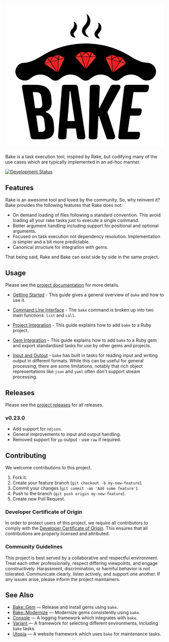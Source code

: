 # ![Bake](logo.svg)

Bake is a task execution tool, inspired by Rake, but codifying many of the use cases which are typically implemented in an ad-hoc manner.

[![Development Status](https://github.com/ioquatix/bake/workflows/Test/badge.svg)](https://github.com/ioquatix/bake/actions?workflow=Test)

## Features

Rake is an awesome tool and loved by the community. So, why reinvent it? Bake provides the following features that Rake does not:

  - On demand loading of files following a standard convention. This avoid loading all your rake tasks just to execute a single command.
  - Better argument handling including support for positional and optional arguments.
  - Focused on task execution not dependency resolution. Implementation is simpler and a bit more predictable.
  - Canonical structure for integration with gems.

That being said, Rake and Bake can exist side by side in the same project.

## Usage

Please see the [project documentation](https://ioquatix.github.io/bake/) for more details.

  - [Getting Started](https://ioquatix.github.io/bake/guides/getting-started/index) - This guide gives a general overview of `bake` and how to use it.

  - [Command Line Interface](https://ioquatix.github.io/bake/guides/command-line-interface/index) - The `bake` command is broken up into two main functions: `list` and `call`.

  - [Project Integration](https://ioquatix.github.io/bake/guides/project-integration/index) - This guide explains how to add `bake` to a Ruby project.

  - [Gem Integration](https://ioquatix.github.io/bake/guides/gem-integration/index) - This guide explains how to add `bake` to a Ruby gem and export standardised tasks for use by other gems and projects.

  - [Input and Output](https://ioquatix.github.io/bake/guides/input-and-output/index) - `bake` has built in tasks for reading input and writing output in different formats. While this can be useful for general processing, there are some limitations, notably that rich object representations like `json` and `yaml` often don't support stream processing.

## Releases

Please see the [project releases](https://ioquatix.github.io/bake/releases/index) for all releases.

### v0.23.0

  - Add support for `ndjson`.
  - General improvements to input and output handling.
  - Removed support for `pp` output - use `raw` if required.

## Contributing

We welcome contributions to this project.

1.  Fork it.
2.  Create your feature branch (`git checkout -b my-new-feature`).
3.  Commit your changes (`git commit -am 'Add some feature'`).
4.  Push to the branch (`git push origin my-new-feature`).
5.  Create new Pull Request.

### Developer Certificate of Origin

In order to protect users of this project, we require all contributors to comply with the [Developer Certificate of Origin](https://developercertificate.org/). This ensures that all contributions are properly licensed and attributed.

### Community Guidelines

This project is best served by a collaborative and respectful environment. Treat each other professionally, respect differing viewpoints, and engage constructively. Harassment, discrimination, or harmful behavior is not tolerated. Communicate clearly, listen actively, and support one another. If any issues arise, please inform the project maintainers.

## See Also

  - [Bake::Gem](https://github.com/ioquatix/bake-gem) — Release and install gems using `bake`.
  - [Bake::Modernize](https://github.com/ioquatix/bake-modernize) — Modernize gems consistently using `bake`.
  - [Console](https://github.com/socketry/console) — A logging framework which integrates with `bake`.
  - [Variant](https://github.com/socketry/variant) — A framework for selecting different environments, including `bake` tasks.
  - [Utopia](https://github.com/socketry/utopia) — A website framework which uses `bake` for maintenance tasks.

